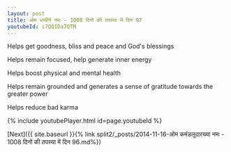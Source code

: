 ```yaml
---
layout: post
title: ओम धन्वीने नमः - 1008 दिनों की तपस्या में दिन 97
youtubeId: i7QQIDa7QTM
---
```

 
 
Helps get goodness, bliss and peace and God's blessings
 
Helps remain focused, help generate inner energy 
 
Helps boost physical and mental health 
 
Helps remain grounded and generates a sense of gratitude towards the greater power 
 
Helps reduce bad karma
 
 
 
 


{% include youtubePlayer.html id=page.youtubeId %}
 
[Next]({{ site.baseurl }}{% link  split2/_posts/2014-11-16-ओम कमंडलूदारख्या नमः - 1008 दिनों की तपस्या में दिन 96.md%})
 
